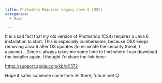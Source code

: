 ```yaml
---
title: Photoshop Requires Legacy Java 6 (OSX)
categories:
  - Misc

---
```


It is a sad fact that my old version of Photoshop (CS4) requires a Java 6 installation to start.
This is especially cumbersome, because OSX keeps removing Java 6 after OS updates (to eliminate the security threat, I assume)...
Since it always takes me some time to find where I can download the installer again, I thought I'd share the link here:

https://support.apple.com/kb/dl1572

Hope it safes someone some time.
Hi there, future me! 😉
